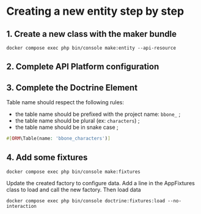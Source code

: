 # Creating a new entity step by step

## 1. Create a new class with the maker bundle

```shell
docker compose exec php bin/console make:entity --api-resource
```

## 2. Complete API Platform configuration

## 3. Complete the Doctrine Element

Table name should respect the following rules:
* the table name should be prefixed with the project name: `bbone_` ;
* the table name should be plural (ex: `characters`) ;
* the table name should be in snake case ;

```php
#[ORM\Table(name: 'bbone_characters')]
```

## 4. Add some fixtures

```shell
docker compose exec php bin/console make:fixtures
```

Update the created factory to configure data.
Add a line in the AppFixtures class to load and call the new factory.
Then load data

```shell
docker compose exec php bin/console doctrine:fixtures:load --no-interaction
```
